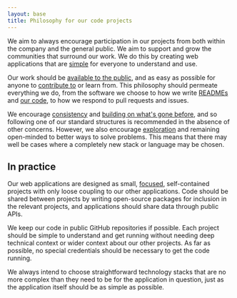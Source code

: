 ```yaml
---
layout: base
title: Philosophy for our code projects
---
```


We aim to always encourage participation in our projects from both within the company and the general public. We aim to support and grow the communities that surround our work. We do this by creating web applications that are [simple](https://en.wikipedia.org/wiki/KISS_principle) for everyone to understand and use.

Our work should be [available to the public](https://en.wikipedia.org/wiki/Open_by_default), and as easy as possible for anyone to [contribute to](https://en.wikipedia.org/wiki/Open_collaboration) or learn from. This philosophy should permeate everything we do, from the software we choose to how we write [READMEs](https://robots.thoughtbot.com/how-to-write-a-great-readme) and [our code](https://developer.gnome.org/programming-guidelines/stable/writing-good-code.html.en), to how we respond to pull requests and issues.

We encourage [consistency](https://uxdesign.cc/design-principle-consistency-6b0cf7e7339f) and [building on what's gone before](https://en.wikipedia.org/wiki/Code_reuse), and so following one of our standard structures is recommended in the absence of other concerns. However, we also encourage [exploration](https://en.wikipedia.org/wiki/Exploratory_programming) and remaining open-minded to better ways to solve problems. This means that there may well be cases where a completely new stack or language may be chosen.

## In practice

Our web applications are designed as small, [focused](https://en.wikipedia.org/wiki/Unix_philosophy#Do_One_Thing_and_Do_It_Well), self-contained projects with only loose coupling to our other applications. Code should be shared between projects by writing open-source packages for inclusion in the relevant projects, and applications should share data through public APIs.

We keep our code in public GitHub repositories if possible. Each project should be simple to understand and get running without needing deep technical context or wider context about our other projects.  As far as possible, no special credentials should be necessary to get the code running.

We always intend to choose straightforward technology stacks that are no more complex than they need to be for the application in question, just as the application itself should be as simple as possible.
